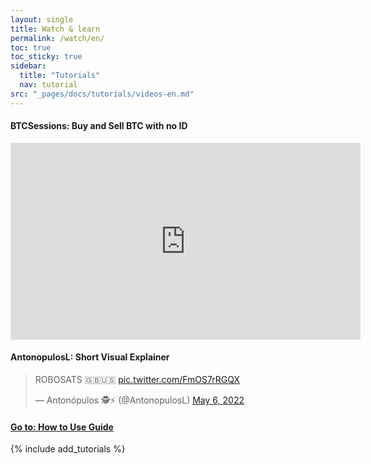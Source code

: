 ```yaml
---
layout: single
title: Watch & learn
permalink: /watch/en/
toc: true
toc_sticky: true
sidebar:
  title: "Tutorials"
  nav: tutorial
src: "_pages/docs/tutorials/videos-en.md"
---
```


#### BTCSessions: Buy and Sell BTC with no ID
<iframe width="560" height="315" src="https://www.youtube.com/embed/XW_wzRz_BDI" title="YouTube video player" frameborder="0" allow="accelerometer; autoplay; clipboard-write; encrypted-media; gyroscope; picture-in-picture" allowfullscreen></iframe>

#### AntonopulosL: Short Visual Explainer

<blockquote class="twitter-tweet"><p lang="en" dir="ltr">ROBOSATS 🇬🇧🇺🇸 <a href="https://t.co/FmOS7rRGQX">pic.twitter.com/FmOS7rRGQX</a></p>&mdash; Antonópulos 🕵️⚡ (@AntonopulosL) <a href="https://twitter.com/AntonopulosL/status/1522582182128242688?ref_src=twsrc%5Etfw">May 6, 2022</a></blockquote> <script async src="https://platform.twitter.com/widgets.js" charset="utf-8"></script>

#### [Go to: How to Use Guide](/read/en/)

{% include add_tutorials %}